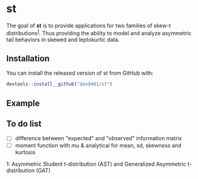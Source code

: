 # st

The goal of **st** is to provide applications for two families of skew-t distributions<sup>[1](#footnote1)</sup>. Thus providing the ability to model and analyze asymmetric tail behaviors in skewed and leptokurtic data.

## Installation

You can install the released version of st from GitHub with:
<!---You can install the released version of st from [CRAN](https://CRAN.R-project.org) with:

``` r
install.packages("st")
```--->

``` r
devtools::install__github("dan9401/st")
```

## Example

<!---This is a basic example which shows you how to solve a common problem:

``` r
## basic example code
```--->

## To do list
- [ ] difference between "expected" and "observed" information matrix
- [ ] moment function with mu & analytical for mean, sd, skewness and kurtosis

<a name="footnote1">1</a>: Asymmetric Student t-distribution (AST) and Generalized Asymmetric t-distribution (GAT)
